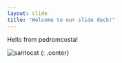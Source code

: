 ```yaml
---
layout: slide
title: "Welcome to our slide deck!"
---
```


Hello from pedromcosta!

![saritocat](https://octodex.github.com/images/saritocat.png)
{: .center}
